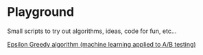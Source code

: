 # Playground
Small scripts to try out algorithms, ideas, code for fun, etc...

[Epsilon Greedy algorithm (machine learning applied to A/B testing)](/epsilon_greedy.py)
